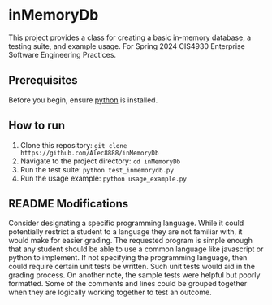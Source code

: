 # inMemoryDb

This project provides a class for creating a basic in-memory database, a testing suite, and example usage. For Spring 2024 CIS4930 Enterprise Software Engineering Practices.

## Prerequisites

Before you begin, ensure [python](https://www.python.org/downloads/) is installed.

## How to run

1. Clone this repository: `git clone https://github.com/Alec8888/inMemoryDb`
2. Navigate to the project directory: `cd inMemoryDb`
3. Run the test suite: `python test_inmemorydb.py`
4. Run the usage example: `python usage_example.py`

## README Modifications

Consider designating a specific programming language. While it could potentially restrict a student to a language they are not familiar with, it would make for easier grading. The requested program is simple enough that any student should be able to use a common language like javascript or python to implement. If not specifying the programming language, then could require certain unit tests be written. Such unit tests would aid in the grading process. On another note, the sample tests were helpful but poorly formatted. Some of the comments and lines could be grouped together when they are logically working together to test an outcome.
